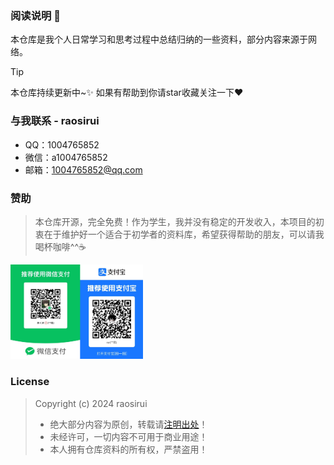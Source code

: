 ### 阅读说明 📖

本仓库是我个人日常学习和思考过程中总结归纳的一些资料，部分内容来源于网络。

> [!TIP]
>
> 本仓库持续更新中~✨ 如果有帮助到你请star收藏关注一下❤️



### 与我联系 - raosirui

- QQ：1004765852
- 微信：a1004765852
- 邮箱：1004765852@qq.com



### 赞助

> 本仓库开源，完全免费！作为学生，我并没有稳定的开发收入，本项目的初衷在于维护好一个适合于初学者的资料库，希望获得帮助的朋友，可以请我喝杯咖啡^^☕

<img src="https://raw.githubusercontent.com/raosirui/Picture/main/markdown/202411092229365.png" alt="pay" width="42%" />



### License

> Copyright (c) 2024 raosirui
>
> - 绝大部分内容为原创，转载请[注明出处](https://github.com/JERRY-Z-J-R/I-love-you-3-thousand)！
> - 未经许可，一切内容不可用于商业用途！
> - 本人拥有仓库资料的所有权，严禁盗用！



